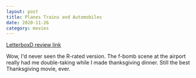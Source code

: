 ```yaml
---
layout: post
title: Planes Trains and Automobiles
date: 2020-11-26
category: movies
---
```

 
[LetterboxD review link](https://letterboxd.com/samarthbhaskar/film/planes-trains-and-automobiles/1/)

Wow, I'd never seen the R-rated version. The f-bomb scene at the airport really had me double-taking while I made thanksgiving dinner. Still the best Thanksgiving movie, ever.
